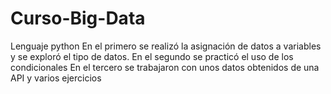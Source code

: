 # Curso-Big-Data
Lenguaje python
En el primero se realizó la asignación de datos a variables y se exploró el tipo de datos.
En el segundo se practicó el uso de los condicionales
En el tercero se trabajaron con unos datos obtenidos de una API y varios ejercicios
